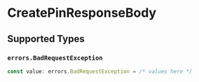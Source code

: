 # CreatePinResponseBody


## Supported Types

### `errors.BadRequestException`

```typescript
const value: errors.BadRequestException = /* values here */
```

